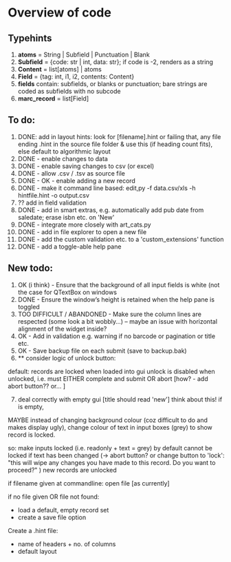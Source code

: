 # Overview of code

## Typehints

1. **atoms** = String | Subfield | Punctuation | Blank
2. **Subfield** = {code: str | int, data: str}; if code is -2, renders as a string
3. **Content** = list[atoms] | atoms
4. **Field** = {tag: int, i1, i2, contents: Content}
5. **fields** contain: subfields, or blanks or punctuation; bare strings are coded as subfields with no subcode
6. **marc_record** = list[Field]

## To do:

1. DONE: add in layout hints: look for [filename].hint or failing that, any file ending .hint in the source file folder & use this (if heading count fits), else default to algorithmic layout
2. DONE - enable changes to data
3. DONE - enable saving changes to csv (or excel)
4. DONE - allow .csv / .tsv as source file
5. DONE - OK - enable adding a new record
6. DONE - make it command line based: edit,py -f data.csv/xls -h hintfile.hint -o output.csv
7. ?? add in field validation
8. DONE - add in smart extras, e.g. automatically add pub date from saledate; erase isbn etc. on 'New'
9. DONE - integrate more closely with art_cats.py
10. DONE - add in file explorer to open a new file
11. DONE - add the custom validation etc. to a 'custom_extensions' function
12. DONE - add a toggle-able help pane


## New todo:

1. OK (i think) - Ensure that the background of all input fields is white (not the case for QTextBox on windows
2. DONE - Ensure the window’s height is retained when the help pane is toggled
3. TOO DIFFICULT / ABANDONED - Make sure the column lines are respected (some look a bit wobbly…) – maybe an issue with horizontal alignment of the widget inside?
4. OK - Add in validation e.g. warning if no barcode or pagination or title etc.
5. OK - Save backup file on each submit (save to backup.bak)
6. ** consider logic of unlock button:

default: records are locked when loaded into gui
unlock is disabled when unlocked, i.e. must
EITHER complete and submit
OR abort [how? - add abort button?? or... ]

7. deal correctly with empty gui [title should read 'new']
think about this!
if is empty,

MAYBE instead of changing background colour (coz difficult to do and makes display ugly), change colour of text in input boxes (grey) to show record is locked.


so:
make inputs locked (i.e. readonly + text = grey) by default
cannot be locked if text has been changed (-> abort button? or change button to 'lock': "this will wipe any changes you have made to this record. Do you want to proceed?" )
new records are unlocked




if filename given at commandline:
  open file [as currently]

if no file given OR file not found:

- load a default, empty record set
- create a save file option

Create a .hint file:

- name of headers + no. of columns
- default layout




